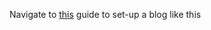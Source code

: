Navigate to <a href ="https://chadbaldwin.net/2021/03/14/how-to-build-a-sql-blog.html">this</a> guide to set-up a blog like this
